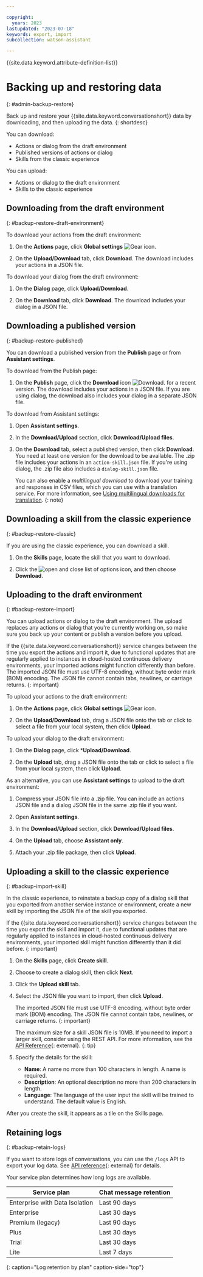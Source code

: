 ```yaml
---

copyright:
  years: 2023
lastupdated: "2023-07-18"
keywords: export, import
subcollection: watson-assistant

---
```


{{site.data.keyword.attribute-definition-list}}

# Backing up and restoring data
{: #admin-backup-restore}

Back up and restore your {{site.data.keyword.conversationshort}} data by downloading, and then uploading the data. 
{: shortdesc}

You can download:
- Actions or dialog from the draft environment
- Published versions of actions or dialog
- Skills from the classic experience

You can upload:
- Actions or dialog to the draft environment
- Skills to the classic experience

## Downloading from the draft environment
{: #backup-restore-draft-environment}

To download your actions from the draft environment:

1. On the **Actions** page, click **Global settings** ![Gear icon](../../icons/settings.svg).

1. On the **Upload/Download** tab, click **Download**. The download includes your actions in a JSON file.

To download your dialog from the draft environment:

1. On the **Dialog** page, click **Upload/Download**.

1. On the **Download** tab, click **Download**. The download includes your dialog in a JSON file.

## Downloading a published version
{: #backup-restore-published}

You can download a published version from the **Publish** page or from **Assistant settings**.

To download from the Publish page:

1. On the **Publish** page, click the **Download** icon ![Download](../../icons/download.svg). for a recent version. The download includes your actions in a JSON file. If you are using dialog, the download also includes your dialog in a separate JSON file.

To download from Assistant settings:

1. Open **Assistant settings**.

1. In the **Download/Upload** section, click **Download/Upload files**. 

1. On the **Download** tab, select a published version, then click **Download**. You need at least one version for the download to be available. The .zip file includes your actions in an `action-skill.json` file. If you're using dialog, the .zip file also includes a `dialog-skill.json` file.

   You can also enable a *multilingual download* to download your training and responses in CSV files, which you can use with a translation service. For more information, see [Using multilingual downloads for translation](/docs/watson-assistant?topic=watson-assistant-admin-language-support#admin-language-support-multilingual).
   {: note}

## Downloading a skill from the classic experience
{: #backup-restore-classic}

If you are using the classic experience, you can download a skill.

1.  On the **Skills** page, locate the skill that you want to download.

1.  Click the ![open and close list of options](../../icons/download.svg) icon, and then choose **Download**.

## Uploading to the draft environment
{: #backup-restore-import}

You can upload actions or dialog to the draft environment. The upload replaces any actions or dialog that you're currently working on, so make sure you back up your content or publish a version before you upload. 

If the {{site.data.keyword.conversationshort}} service changes between the time you export the actions and import it, due to functional updates that are regularly applied to instances in cloud-hosted continuous delivery environments, your imported actions might function differently than before. The imported JSON file must use UTF-8 encoding, without byte order mark (BOM) encoding. The JSON file cannot contain tabs, newlines, or carriage returns.
{: important}

To upload your actions to the draft environment:

1. On the **Actions** page, click **Global settings** ![Gear icon](../../icons/settings.svg).

1. On the **Upload/Download** tab, drag a JSON file onto the tab or click to select a file from your local system, then click **Upload**.

To upload your dialog to the draft environment:

1. On the **Dialog** page, click ***Upload/Download**.

1. On the **Upload** tab, drag a JSON file onto the tab or click to select a file from your local system, then click **Upload**.

As an alternative, you can use **Assistant settings** to upload to the draft environment:

1. Compress your JSON file into a .zip file. You can include an actions JSON file and a dialog JSON file in the same .zip file if you want.

1. Open **Assistant settings**.

1. In the **Download/Upload** section, click **Download/Upload files**.

1. On the **Upload** tab, choose **Assistant only**.

1. Attach your .zip file package, then click **Upload**. 

## Uploading a skill to the classic experience
{: #backup-import-skill}

In the classic experience, to reinstate a backup copy of a dialog skill that you exported from another service instance or environment, create a new skill by importing the JSON file of the skill you exported.

If the {{site.data.keyword.conversationshort}} service changes between the time you export the skill and import it, due to functional updates that are regularly applied to instances in cloud-hosted continuous delivery environments, your imported skill might function differently than it did before.
{: important}

1.  On the **Skills** page, click **Create skill**.

1.  Choose to create a dialog skill, then click **Next**.

1. Click the **Upload skill** tab.

1.  Select the JSON file you want to import, then click **Upload**.

    The imported JSON file must use UTF-8 encoding, without byte order mark (BOM) encoding. The JSON file cannot contain tabs, newlines, or carriage returns.
    {: important}

    The maximum size for a skill JSON file is 10MB. If you need to import a larger skill, consider using the REST API. For more information, see the [API Reference](https://cloud.ibm.com/apidocs/assistant/assistant-v1#createworkspace){: external}.
    {: tip}

1.  Specify the details for the skill:

    - **Name**: A name no more than 100 characters in length. A name is required.
    - **Description**: An optional description no more than 200 characters in length.
    - **Language**: The language of the user input the skill will be trained to understand. The default value is English.

After you create the skill, it appears as a tile on the Skills page.

## Retaining logs
{: #backup-retain-logs}

If you want to store logs of conversations, you can use the `/logs` API to export your log data. See [API reference](https://cloud.ibm.com/apidocs/assistant/assistant-v1#listlogs){: external} for details.

Your service plan determines how long logs are available.

| Service plan | Chat message retention |
| --- | --- |
| Enterprise with Data Isolation | Last 90 days |
| Enterprise | Last 30 days |
| Premium (legacy) | Last 90 days |
| Plus | Last 30 days |
| Trial | Last 30 days |
| Lite | Last 7 days |
{: caption="Log retention by plan" caption-side="top"}
